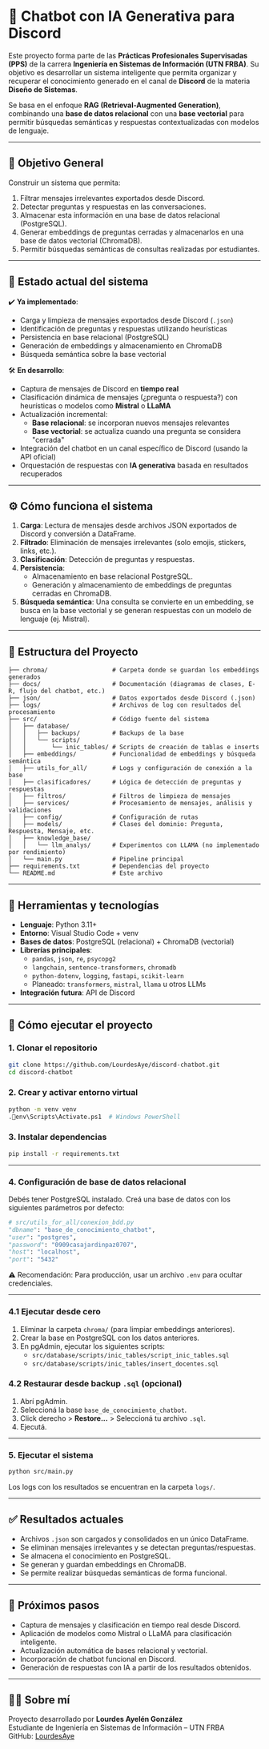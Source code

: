 # 🤖 Chatbot con IA Generativa para Discord

Este proyecto forma parte de las **Prácticas Profesionales Supervisadas (PPS)** de la carrera **Ingeniería en Sistemas de Información (UTN FRBA)**. Su objetivo es desarrollar un sistema inteligente que permita organizar y recuperar el conocimiento generado en el canal de **Discord** de la materia **Diseño de Sistemas**.

Se basa en el enfoque **RAG (Retrieval-Augmented Generation)**, combinando una **base de datos relacional** con una **base vectorial** para permitir búsquedas semánticas y respuestas contextualizadas con modelos de lenguaje.

---

## 🎯 Objetivo General

Construir un sistema que permita:

1. Filtrar mensajes irrelevantes exportados desde Discord.
2. Detectar preguntas y respuestas en las conversaciones.
3. Almacenar esta información en una base de datos relacional (PostgreSQL).
4. Generar embeddings de preguntas cerradas y almacenarlos en una base de datos vectorial (ChromaDB).
5. Permitir búsquedas semánticas de consultas realizadas por estudiantes.

---

## 🧠 Estado actual del sistema

✔️ **Ya implementado**:

- Carga y limpieza de mensajes exportados desde Discord (`.json`)
- Identificación de preguntas y respuestas utilizando heurísticas
- Persistencia en base relacional (PostgreSQL)
- Generación de embeddings y almacenamiento en ChromaDB
- Búsqueda semántica sobre la base vectorial

🛠️ **En desarrollo**:

- Captura de mensajes de Discord en **tiempo real**
- Clasificación dinámica de mensajes (¿pregunta o respuesta?) con heurísticas o modelos como **Mistral** o **LLaMA**
- Actualización incremental:
  - **Base relacional**: se incorporan nuevos mensajes relevantes
  - **Base vectorial**: se actualiza cuando una pregunta se considera "cerrada"
- Integración del chatbot en un canal específico de Discord (usando la API oficial)
- Orquestación de respuestas con **IA generativa** basada en resultados recuperados

---

## ⚙️ Cómo funciona el sistema

1. **Carga**: Lectura de mensajes desde archivos JSON exportados de Discord y conversión a DataFrame.
2. **Filtrado**: Eliminación de mensajes irrelevantes (solo emojis, stickers, links, etc.).
3. **Clasificación**: Detección de preguntas y respuestas.
4. **Persistencia**:
   - Almacenamiento en base relacional PostgreSQL.
   - Generación y almacenamiento de embeddings de preguntas cerradas en ChromaDB.
5. **Búsqueda semántica**: Una consulta se convierte en un embedding, se busca en la base vectorial y se generan respuestas con un modelo de lenguaje (ej. Mistral).

---

## 📁 Estructura del Proyecto

```
├── chroma/                  # Carpeta donde se guardan los embeddings generados
├── docs/                    # Documentación (diagramas de clases, E-R, flujo del chatbot, etc.)
├── json/                    # Datos exportados desde Discord (.json)
├── logs/                    # Archivos de log con resultados del procesamiento
├── src/                     # Código fuente del sistema
│   ├── database/
│   │   ├── backups/         # Backups de la base
│   │   └── scripts/
│   │       └── inic_tables/ # Scripts de creación de tablas e inserts
│   ├── embeddings/          # Funcionalidad de embeddings y búsqueda semántica
│   ├── utils_for_all/       # Logs y configuración de conexión a la base
│   ├── clasificadores/      # Lógica de detección de preguntas y respuestas
│   ├── filtros/             # Filtros de limpieza de mensajes
│   ├── services/            # Procesamiento de mensajes, análisis y validaciones
│   ├── config/              # Configuración de rutas
│   ├── models/              # Clases del dominio: Pregunta, Respuesta, Mensaje, etc.
│   ├── knowledge_base/
│   │   └── llm_analys/      # Experimentos con LLAMA (no implementado por rendimiento)
│   └── main.py              # Pipeline principal
├── requirements.txt         # Dependencias del proyecto
└── README.md                # Este archivo
```

---

## 🧰 Herramientas y tecnologías

- **Lenguaje**: Python 3.11+
- **Entorno**: Visual Studio Code + venv
- **Bases de datos**: PostgreSQL (relacional) + ChromaDB (vectorial)
- **Librerías principales**:
  - `pandas`, `json`, `re`, `psycopg2`
  - `langchain`, `sentence-transformers`, `chromadb`
  - `python-dotenv`, `logging`, `fastapi`, `scikit-learn`
  - Planeado: `transformers`, `mistral`, `llama` u otros LLMs
- **Integración futura**: API de Discord

---

## 🚀 Cómo ejecutar el proyecto

### 1. Clonar el repositorio

```bash
git clone https://github.com/LourdesAye/discord-chatbot.git
cd discord-chatbot
```

### 2. Crear y activar entorno virtual

```bash
python -m venv venv
.env\Scripts\Activate.ps1  # Windows PowerShell
```

### 3. Instalar dependencias

```bash
pip install -r requirements.txt
```

---

### 4. Configuración de base de datos relacional

Debés tener PostgreSQL instalado. Creá una base de datos con los siguientes parámetros por defecto:

```python
# src/utils_for_all/conexion_bdd.py
"dbname": "base_de_conocimiento_chatbot",
"user": "postgres",
"password": "0909casajardinpaz0707",
"host": "localhost",
"port": "5432"
```

⚠️ Recomendación: Para producción, usar un archivo `.env` para ocultar credenciales.

---

### 4.1 Ejecutar desde cero

1. Eliminar la carpeta `chroma/` (para limpiar embeddings anteriores).
2. Crear la base en PostgreSQL con los datos anteriores.
3. En pgAdmin, ejecutar los siguientes scripts:
   - `src/database/scripts/inic_tables/script_inic_tables.sql`
   - `src/database/scripts/inic_tables/insert_docentes.sql`

### 4.2 Restaurar desde backup `.sql` (opcional)

1. Abrí pgAdmin.
2. Seleccioná la base `base_de_conocimiento_chatbot`.
3. Click derecho > **Restore...** > Seleccioná tu archivo `.sql`.
4. Ejecutá.

---

### 5. Ejecutar el sistema

```bash
python src/main.py
```

Los logs con los resultados se encuentran en la carpeta `logs/`.

---

## ✅ Resultados actuales

- Archivos `.json` son cargados y consolidados en un único DataFrame.
- Se eliminan mensajes irrelevantes y se detectan preguntas/respuestas.
- Se almacena el conocimiento en PostgreSQL.
- Se generan y guardan embeddings en ChromaDB.
- Se permite realizar búsquedas semánticas de forma funcional.

---

## 🔮 Próximos pasos

- Captura de mensajes y clasificación en tiempo real desde Discord.
- Aplicación de modelos como Mistral o LLaMA para clasificación inteligente.
- Actualización automática de bases relacional y vectorial.
- Incorporación de chatbot funcional en Discord.
- Generación de respuestas con IA a partir de los resultados obtenidos.

---

## 👩‍💻 Sobre mí

Proyecto desarrollado por **Lourdes Ayelén González**  
Estudiante de Ingeniería en Sistemas de Información – UTN FRBA  
GitHub: [LourdesAye](https://github.com/LourdesAye)
